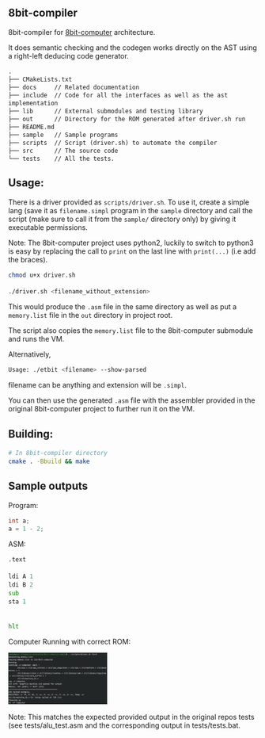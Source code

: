 ## 8bit-compiler

8bit-compiler for [8bit-computer](https://github.com/lightcode/8bit-computer) architecture.

It does semantic checking and the codegen works directly on the AST using a right-left deducing code generator.

```
.
├── CMakeLists.txt
├── docs     // Related documentation
├── include  // Code for all the interfaces as well as the ast implementation
├── lib      // External submodules and testing library
├── out      // Directory for the ROM generated after driver.sh run
├── README.md
├── sample   // Sample programs 
├── scripts  // Script (driver.sh) to automate the compiler
├── src      // The source code 
└── tests    // All the tests.
```

## Usage:


There is a driver provided as `scripts/driver.sh`. To use it, create a simple lang (save it as `filename.simpl` program in the `sample` directory and call the script (make sure to call it from the `sample/` directory only) by giving it executable permissions.

Note: The 8bit-computer project uses python2, luckily to switch to python3 is easy by replacing the call to `print` on the last line with `print(...)` (i.e add the braces).

```bash
chmod u+x driver.sh

./driver.sh <filename_without_extension>
```

This would produce the `.asm` file in the same directory as well as put a `memory.list` file in the `out` directory in project root. 

The script also copies the `memory.list` file to the 8bit-computer submodule and runs the VM.

 
Alternatively,


```bash
Usage: ./etbit <filename> --show-parsed
```

filename can be anything and extension will be `.simpl`.

You can then use the generated `.asm` file with the assembler provided in the original 8bit-computer project to further run it on the VM.
 

## Building:

```bash
# In 8bit-compiler directory
cmake . -Bbuild && make
```

## Sample outputs

Program:

```c
int a;
a = 1 - 2;
```

ASM:

```asm
.text

ldi A 1
ldi B 2
sub
sta 1


hlt
```

Computer Running with correct ROM:

<img src="docs/first_run.png" alt="Computer with 1 - 2 ROM" width="200"/>


Note: This matches the expected provided output in the original repos tests (see tests/alu_test.asm and the corresponding output in tests/tests.bat.





